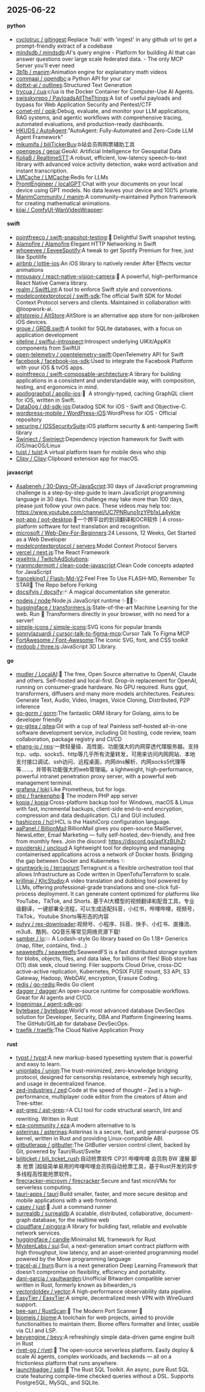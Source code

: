 ## 2025-06-22

#### python
* [cyclotruc / gitingest](https://github.com/cyclotruc/gitingest):Replace 'hub' with 'ingest' in any github url to get a prompt-friendly extract of a codebase
* [mindsdb / mindsdb](https://github.com/mindsdb/mindsdb):AI's query engine - Platform for building AI that can answer questions over large scale federated data. - The only MCP Server you'll ever need
* [3b1b / manim](https://github.com/3b1b/manim):Animation engine for explanatory math videos
* [commaai / opendbc](https://github.com/commaai/opendbc):a Python API for your car
* [dottxt-ai / outlines](https://github.com/dottxt-ai/outlines):Structured Text Generation
* [trycua / cua](https://github.com/trycua/cua):c/ua is the Docker Container for Computer-Use AI Agents.
* [swisskyrepo / PayloadsAllTheThings](https://github.com/swisskyrepo/PayloadsAllTheThings):A list of useful payloads and bypass for Web Application Security and Pentest/CTF
* [comet-ml / opik](https://github.com/comet-ml/opik):Debug, evaluate, and monitor your LLM applications, RAG systems, and agentic workflows with comprehensive tracing, automated evaluations, and production-ready dashboards.
* [HKUDS / AutoAgent](https://github.com/HKUDS/AutoAgent):"AutoAgent: Fully-Automated and Zero-Code LLM Agent Framework"
* [mikumifa / biliTickerBuy](https://github.com/mikumifa/biliTickerBuy):b站会员购购票辅助工具
* [opengeos / geoai](https://github.com/opengeos/geoai):GeoAI: Artificial Intelligence for Geospatial Data
* [KoljaB / RealtimeSTT](https://github.com/KoljaB/RealtimeSTT):A robust, efficient, low-latency speech-to-text library with advanced voice activity detection, wake word activation and instant transcription.
* [LMCache / LMCache](https://github.com/LMCache/LMCache):Redis for LLMs
* [PromtEngineer / localGPT](https://github.com/PromtEngineer/localGPT):Chat with your documents on your local device using GPT models. No data leaves your device and 100% private.
* [ManimCommunity / manim](https://github.com/ManimCommunity/manim):A community-maintained Python framework for creating mathematical animations.
* [kijai / ComfyUI-WanVideoWrapper](https://github.com/kijai/ComfyUI-WanVideoWrapper):

#### swift
* [pointfreeco / swift-snapshot-testing](https://github.com/pointfreeco/swift-snapshot-testing):📸 Delightful Swift snapshot testing.
* [Alamofire / Alamofire](https://github.com/Alamofire/Alamofire):Elegant HTTP Networking in Swift
* [whoeevee / EeveeSpotify](https://github.com/whoeevee/EeveeSpotify):A tweak to get Spotify Premium for free, just like Spotilife
* [airbnb / lottie-ios](https://github.com/airbnb/lottie-ios):An iOS library to natively render After Effects vector animations
* [mrousavy / react-native-vision-camera](https://github.com/mrousavy/react-native-vision-camera):📸 A powerful, high-performance React Native Camera library.
* [realm / SwiftLint](https://github.com/realm/SwiftLint):A tool to enforce Swift style and conventions.
* [modelcontextprotocol / swift-sdk](https://github.com/modelcontextprotocol/swift-sdk):The official Swift SDK for Model Context Protocol servers and clients. Maintained in collaboration with @loopwork-ai.
* [altstoreio / AltStore](https://github.com/altstoreio/AltStore):AltStore is an alternative app store for non-jailbroken iOS devices.
* [groue / GRDB.swift](https://github.com/groue/GRDB.swift):A toolkit for SQLite databases, with a focus on application development
* [siteline / swiftui-introspect](https://github.com/siteline/swiftui-introspect):Introspect underlying UIKit/AppKit components from SwiftUI
* [open-telemetry / opentelemetry-swift](https://github.com/open-telemetry/opentelemetry-swift):OpenTelemetry API for Swift
* [facebook / facebook-ios-sdk](https://github.com/facebook/facebook-ios-sdk):Used to integrate the Facebook Platform with your iOS & tvOS apps.
* [pointfreeco / swift-composable-architecture](https://github.com/pointfreeco/swift-composable-architecture):A library for building applications in a consistent and understandable way, with composition, testing, and ergonomics in mind.
* [apollographql / apollo-ios](https://github.com/apollographql/apollo-ios):📱  A strongly-typed, caching GraphQL client for iOS, written in Swift.
* [DataDog / dd-sdk-ios](https://github.com/DataDog/dd-sdk-ios):Datadog SDK for iOS - Swift and Objective-C.
* [wordpress-mobile / WordPress-iOS](https://github.com/wordpress-mobile/WordPress-iOS):WordPress for iOS - Official repository
* [securing / IOSSecuritySuite](https://github.com/securing/IOSSecuritySuite):iOS platform security & anti-tampering Swift library
* [Swinject / Swinject](https://github.com/Swinject/Swinject):Dependency injection framework for Swift with iOS/macOS/Linux
* [tuist / tuist](https://github.com/tuist/tuist):A virtual platform team for mobile devs who ship
* [Clipy / Clipy](https://github.com/Clipy/Clipy):Clipboard extension app for macOS.

#### javascript
* [Asabeneh / 30-Days-Of-JavaScript](https://github.com/Asabeneh/30-Days-Of-JavaScript):30 days of JavaScript programming challenge is a step-by-step guide to learn JavaScript programming language in 30 days. This challenge may take more than 100 days, please just follow your own pace. These videos may help too: https://www.youtube.com/channel/UC7PNRuno1rzYPb1xLa4yktw
* [pot-app / pot-desktop](https://github.com/pot-app/pot-desktop):🌈一个跨平台的划词翻译和OCR软件 | A cross-platform software for text translation and recognition.
* [microsoft / Web-Dev-For-Beginners](https://github.com/microsoft/Web-Dev-For-Beginners):24 Lessons, 12 Weeks, Get Started as a Web Developer
* [modelcontextprotocol / servers](https://github.com/modelcontextprotocol/servers):Model Context Protocol Servers
* [vercel / next.js](https://github.com/vercel/next.js):The React Framework
* [pixeltris / TwitchAdSolutions](https://github.com/pixeltris/TwitchAdSolutions):
* [ryanmcdermott / clean-code-javascript](https://github.com/ryanmcdermott/clean-code-javascript):Clean Code concepts adapted for JavaScript
* [franceking1 / Flash-Md-V2](https://github.com/franceking1/Flash-Md-V2):Feel Free To Use FLASH-MD, Remember To STAR🌟 The Repo before Forking
* [docsifyjs / docsify](https://github.com/docsifyjs/docsify):🃏 A magical documentation site generator.
* [nodejs / node](https://github.com/nodejs/node):Node.js JavaScript runtime ✨🐢🚀✨
* [huggingface / transformers.js](https://github.com/huggingface/transformers.js):State-of-the-art Machine Learning for the web. Run 🤗 Transformers directly in your browser, with no need for a server!
* [simple-icons / simple-icons](https://github.com/simple-icons/simple-icons):SVG icons for popular brands
* [sonnylazuardi / cursor-talk-to-figma-mcp](https://github.com/sonnylazuardi/cursor-talk-to-figma-mcp):Cursor Talk To Figma MCP
* [FortAwesome / Font-Awesome](https://github.com/FortAwesome/Font-Awesome):The iconic SVG, font, and CSS toolkit
* [mrdoob / three.js](https://github.com/mrdoob/three.js):JavaScript 3D Library.

#### go
* [mudler / LocalAI](https://github.com/mudler/LocalAI):🤖 The free, Open Source alternative to OpenAI, Claude and others. Self-hosted and local-first. Drop-in replacement for OpenAI, running on consumer-grade hardware. No GPU required. Runs gguf, transformers, diffusers and many more models architectures. Features: Generate Text, Audio, Video, Images, Voice Cloning, Distributed, P2P inference
* [go-gorm / gorm](https://github.com/go-gorm/gorm):The fantastic ORM library for Golang, aims to be developer friendly
* [go-gitea / gitea](https://github.com/go-gitea/gitea):Git with a cup of tea! Painless self-hosted all-in-one software development service, including Git hosting, code review, team collaboration, package registry and CI/CD
* [ehang-io / nps](https://github.com/ehang-io/nps):一款轻量级、高性能、功能强大的内网穿透代理服务器。支持tcp、udp、socks5、http等几乎所有流量转发，可用来访问内网网站、本地支付接口调试、ssh访问、远程桌面，内网dns解析、内网socks5代理等等……，并带有功能强大的web管理端。a lightweight, high-performance, powerful intranet penetration proxy server, with a powerful web management terminal.
* [grafana / loki](https://github.com/grafana/loki):Like Prometheus, but for logs.
* [php / frankenphp](https://github.com/php/frankenphp):🧟 The modern PHP app server
* [kopia / kopia](https://github.com/kopia/kopia):Cross-platform backup tool for Windows, macOS & Linux with fast, incremental backups, client-side end-to-end encryption, compression and data deduplication. CLI and GUI included.
* [hashicorp / hcl](https://github.com/hashicorp/hcl):HCL is the HashiCorp configuration language.
* [aaPanel / BillionMail](https://github.com/aaPanel/BillionMail):BillionMail gives you open-source MailServer, NewsLetter, Email Marketing — fully self-hosted, dev-friendly, and free from monthly fees. Join the discord: https://discord.gg/asfXzBUhZr
* [psviderski / uncloud](https://github.com/psviderski/uncloud):A lightweight tool for deploying and managing containerised applications across a network of Docker hosts. Bridging the gap between Docker and Kubernetes ✨
* [gruntwork-io / terragrunt](https://github.com/gruntwork-io/terragrunt):Terragrunt is a flexible orchestration tool that allows Infrastructure as Code written in OpenTofu/Terraform to scale.
* [krillinai / KlicStudio](https://github.com/krillinai/KlicStudio):A video translation and dubbing tool powered by LLMs, offering professional-grade translations and one-click full-process deployment. It can generate content optimized for platforms like YouTube，TikTok, and Shorts. 基于AI大模型的视频翻译和配音工具，专业级翻译，一键部署全流程，可以生成适配抖音，小红书，哔哩哔哩，视频号，TikTok，Youtube Shorts等形态的内容
* [putyy / res-downloader](https://github.com/putyy/res-downloader):视频号、小程序、抖音、快手、小红书、直播流、m3u8、酷狗、QQ音乐等常见网络资源下载!
* [samber / lo](https://github.com/samber/lo):💥 A Lodash-style Go library based on Go 1.18+ Generics (map, filter, contains, find...)
* [seaweedfs / seaweedfs](https://github.com/seaweedfs/seaweedfs):SeaweedFS is a fast distributed storage system for blobs, objects, files, and data lake, for billions of files! Blob store has O(1) disk seek, cloud tiering. Filer supports Cloud Drive, cross-DC active-active replication, Kubernetes, POSIX FUSE mount, S3 API, S3 Gateway, Hadoop, WebDAV, encryption, Erasure Coding.
* [redis / go-redis](https://github.com/redis/go-redis):Redis Go client
* [dagger / dagger](https://github.com/dagger/dagger):An open-source runtime for composable workflows. Great for AI agents and CI/CD.
* [Ingenimax / agent-sdk-go](https://github.com/Ingenimax/agent-sdk-go):
* [bytebase / bytebase](https://github.com/bytebase/bytebase):World's most advanced database DevSecOps solution for Developer, Security, DBA and Platform Engineering teams. The GitHub/GitLab for database DevSecOps.
* [traefik / traefik](https://github.com/traefik/traefik):The Cloud Native Application Proxy

#### rust
* [typst / typst](https://github.com/typst/typst):A new markup-based typesetting system that is powerful and easy to learn.
* [unionlabs / union](https://github.com/unionlabs/union):The trust-minimized, zero-knowledge bridging protocol, designed for censorship resistance, extremely high security, and usage in decentralized finance.
* [zed-industries / zed](https://github.com/zed-industries/zed):Code at the speed of thought – Zed is a high-performance, multiplayer code editor from the creators of Atom and Tree-sitter.
* [ast-grep / ast-grep](https://github.com/ast-grep/ast-grep):⚡A CLI tool for code structural search, lint and rewriting. Written in Rust
* [eza-community / eza](https://github.com/eza-community/eza):A modern alternative to ls
* [asterinas / asterinas](https://github.com/asterinas/asterinas):Asterinas is a secure, fast, and general-purpose OS kernel, written in Rust and providing Linux-compatible ABI.
* [gitbutlerapp / gitbutler](https://github.com/gitbutlerapp/gitbutler):The GitButler version control client, backed by Git, powered by Tauri/Rust/Svelte
* [biliticket / bili_ticket_rush](https://github.com/biliticket/bili_ticket_rush):自动抢票软件 CP31 哔哩哔哩 会员购 BW 漫展 脚本 抢票 |超级简单易用的哔哩哔哩会员购自动抢票工具，基于Rust开发的异步多线程高性能抢票软件。
* [firecracker-microvm / firecracker](https://github.com/firecracker-microvm/firecracker):Secure and fast microVMs for serverless computing.
* [tauri-apps / tauri](https://github.com/tauri-apps/tauri):Build smaller, faster, and more secure desktop and mobile applications with a web frontend.
* [casey / just](https://github.com/casey/just):🤖 Just a command runner
* [surrealdb / surrealdb](https://github.com/surrealdb/surrealdb):A scalable, distributed, collaborative, document-graph database, for the realtime web
* [cloudflare / pingora](https://github.com/cloudflare/pingora):A library for building fast, reliable and evolvable network services.
* [huggingface / candle](https://github.com/huggingface/candle):Minimalist ML framework for Rust
* [MystenLabs / sui](https://github.com/MystenLabs/sui):Sui, a next-generation smart contract platform with high throughput, low latency, and an asset-oriented programming model powered by the Move programming language
* [tracel-ai / burn](https://github.com/tracel-ai/burn):Burn is a next generation Deep Learning Framework that doesn't compromise on flexibility, efficiency and portability.
* [dani-garcia / vaultwarden](https://github.com/dani-garcia/vaultwarden):Unofficial Bitwarden compatible server written in Rust, formerly known as bitwarden_rs
* [vectordotdev / vector](https://github.com/vectordotdev/vector):A high-performance observability data pipeline.
* [EasyTier / EasyTier](https://github.com/EasyTier/EasyTier):A simple, decentralized mesh VPN with WireGuard support.
* [bee-san / RustScan](https://github.com/bee-san/RustScan):🤖 The Modern Port Scanner 🤖
* [biomejs / biome](https://github.com/biomejs/biome):A toolchain for web projects, aimed to provide functionalities to maintain them. Biome offers formatter and linter, usable via CLI and LSP.
* [bevyengine / bevy](https://github.com/bevyengine/bevy):A refreshingly simple data-driven game engine built in Rust
* [rivet-gg / rivet](https://github.com/rivet-gg/rivet):🔩 The open-source serverless platform. Easily deploy & scale AI agents, complex workloads, and backends — all on a frictionless platform that runs anywhere.
* [launchbadge / sqlx](https://github.com/launchbadge/sqlx):🧰 The Rust SQL Toolkit. An async, pure Rust SQL crate featuring compile-time checked queries without a DSL. Supports PostgreSQL, MySQL, and SQLite.
